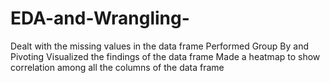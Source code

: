 # EDA-and-Wrangling-
Dealt with the missing values in the data frame
Performed Group By and Pivoting
Visualized the findings of the data frame
Made a heatmap to show correlation among all the columns of the data frame
